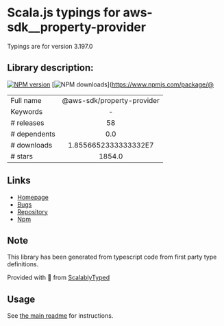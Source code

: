 
# Scala.js typings for aws-sdk__property-provider

Typings are for version 3.197.0

## Library description:
[![NPM version](https://img.shields.io/npm/v/@aws-sdk/property-provider/latest.svg)](https://www.npmjs.com/package/@aws-sdk/property-provider) [![NPM downloads](https://img.shields.io/npm/dm/@aws-sdk/property-provider.svg)](https://www.npmjs.com/package/@

|                    |                 |
| ------------------ | :-------------: |
| Full name          | @aws-sdk/property-provider |
| Keywords           | - |
| # releases         | 58 |
| # dependents       | 0.0 |
| # downloads        | 1.8556652333333332E7 |
| # stars            | 1854.0 |

## Links
- [Homepage](https://github.com/aws/aws-sdk-js-v3/tree/main/packages/property-provider)
- [Bugs](https://github.com/aws/aws-sdk-js-v3/issues)
- [Repository](https://github.com/aws/aws-sdk-js-v3)
- [Npm](https://www.npmjs.com/package/%40aws-sdk%2Fproperty-provider)
    


## Note
This library has been generated from typescript code from first party type definitions.

Provided with :purple_heart: from [ScalablyTyped](https://github.com/oyvindberg/ScalablyTyped)

## Usage
See [the main readme](../../readme.md) for instructions.


